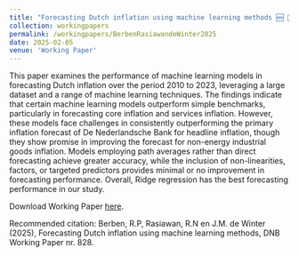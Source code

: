```yaml
---
title: "Forecasting Dutch inflation using machine learning methods 🆕 🚀"
collection: workingpapers
permalink: /workingpapers/BerbenRasiawandeWinter2025
date: 2025-02-05
venue: 'Working Paper'
---
```

This paper examines the performance of machine learning models in forecasting Dutch inflation over the period 2010 to 2023, leveraging a large dataset and a range of machine learning techniques. The findings indicate that certain machine learning models outperform simple benchmarks, particularly in forecasting core inflation and services inflation. However, these models face challenges in consistently outperforming the primary inflation forecast of De Nederlandsche Bank for headline inflation, though they show promise in improving the forecast for non-energy industrial goods inflation. Models employing path averages rather than direct forecasting achieve greater accuracy, while the inclusion of non-linearities, factors, or targeted predictors provides minimal or no improvement in forecasting performance. Overall, Ridge regression has the best forecasting performance in our study.

Download Working Paper [here](https://www.dnb.nl/media/2v0iatgr/working_paper_no-828.pdf).

Recommended citation: Berben, R.P, Rasiawan, R.N en J.M. de Winter (2025), Forecasting Dutch inflation using machine learning methods, DNB Working Paper nr. 828.
